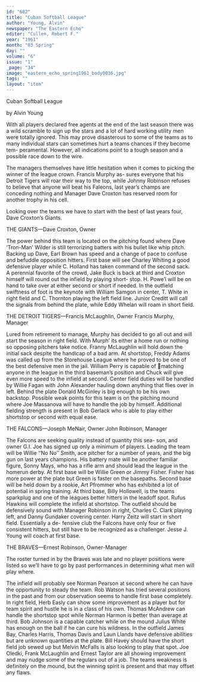 ```yaml
---
id: "682"
title: "Cuban Softball League"
author: "Young, Alvin"
newspaper: "The Eastern Echo"
editor: "Cullen, Robert F."
year: "1961"
month: "03 Spring"
day: ""
volume: "6"
issue: "1"
_page: "34"
image: "eastern_echo_spring1961_body0036.jpg"
tags: ""
layout: "item"
---
```

Cuban Softball League

by 
Alvin Young

With all players declared free agents at the end of the last
season there was a wild scramble to sign up the stars and a lot
of hard working utility men were totally ignored. This may
prove disasterous to some of the teams as to many individual
stars can sometimes hurt a teams chances if they become tem-
peramental. However, all indications point to a tough season
and a possible race down to the wire.

The managers themselves have little hesitation when it comes
to picking the winner of the league crown. Francis Murphy as-
sures everyone that his Detroit Tigers will roar their way to the
top, while Johnny Robinson refuses to believe that anyone will
beat his Faleons, last year’s champs are conceding nothing and
Manager Dave Croxton has reserved room for another trophy
in his cell.

Looking over the teams we have to start with the best of last
years four, Dave Croxton’s Giants.

THE GIANTS—Dave Croxton, Owner

The power behind this team is located on the pitching found
where Dave ‘Tron-Man’ Wilder is still terrorizing batters with
his bullet like whip pitch. Backing up Dave, Earl Brown has
speed and a change of pace to confuse and befuddle opposition
hitters. First base will see Charley Whiting a good defensive
player while C. Holland has taken command of the second sack.
A perennial favorite of the crowd, Jake Buck is back at third
and Croxton himself will round out the infield by playing short-
stop. H. Powe’l will be on hand to take over at either second or
short if needed. In the outfield swiftness of foot is the keynote
with William Samgon in center, T. White in right field and C.
Thornton playing the left field line. Junior Creditt will call the
signals from behind the plate, while Eddy Whelan will roam in
short field.

THE DETROIT TIGERS—Francis McLaughlin, Owner
Francis Murphy, Manager

Lured from retirement to manage, Murphy has decided to go
all out and will start the season in right field. With Murph’ its
either a home run or nothing so opposing pitchers take notice.
Franny McLaughlin will hold down the initial sack despite the
handicap of a bad arm. At shortstop, Freddy Adams was called
up from the Storehouse League where he proved to be one of the
best defensive men in the jail. William Perry is capable of
matching anyone in the league in the third baseman’s position
and Chuck will give even more speed to the infield at second.
Center field duties will be handled by Willie Fagan with John
Alexander hauling down anything that flies over in left. Behind
the plate Donald McGinley is big enough to be his own backstop.
Possible weak points for this team is on the pitching mound
where Joe Massanova will have to handle the job by himself.
Additional fielding strength is present in Bob Gerlack who is
able to play either shortstop or second with equal ease.

THE FALCONS—Joseph MeNair, Owner
John Robinson, Manager

The Falcons are seeking quality instead of quantity this sea-
son, and owner G.I. Joe has signed up only a minimum of
players. Leading the team will be Willie ‘‘No No’’ Smith, ace
pitcher for a number of years, and the big gun on last years
champions. His battery mate will be another familiar figure,
Sonny Mays, who has a rifle arm and should lead the league in
the homerun derby. At first base will be Willie Green or Jimmy
Fisher. Fisher has more power at the plate but Green is faster
on the basepaths. Second base will be held down by a rookie,
Art Pfrommer who has exhibited a lot of potential in spring
training. At third base, Billy Hollowell, is the teams sparkplug
and one of the leagues better hitters in the leadoff spot. Rufus
Hawkins will complete the infield at shortstop. The outfield
should be defensively sound with Manager Robinson in right,
Charles C. Clark playing left, and Danny Gundaker covering
center. Harry Zeitz will start in short field. Essentially a de-
fensive club the Falcons have only four or five consistent hitters,
but still have to be recognized as a challenger. Jesse J. Young
will coach at first base.

THE BRAVES—Ernest Robinson, Owner-Manager

The roster turned in by the Braves was late and no player
positions were listed so we’ll have to go by past performances
in determining what men will play where.

The infield will probably see Norman Pearson at second where
he can have the opportunity to steady the team. Rob Watson has
tried several positions in the past and from our observation
seems to handle first base completely. In right field, Herb Easly
can show some improvement as a player but for team spirit and
hustle he is in a class of his own. Thomas McAndrew can handle
the shortstop spot while Norman Harmon is better than average
at third. Bob Johnson is a capable catcher while on the mound
Julius White has enough on the ball if he can cure his wildness.
In the outfield James Bay, Charles Harris, Thomas Davis and
Laun Llands have defensive abilities but are unknown quantities
at the plate. Bill Havey should have the short field job sewed
up but Melvin McFalls is also looking to play that spot. Joe
Oledki, Frank McLaughlin and Ernest Taylor are all showing
improvement and may nudge some of the regulars out of a job.
The teams weakness is definitely on the mound, but the winning
spirit is present and that may offset any flaws.
